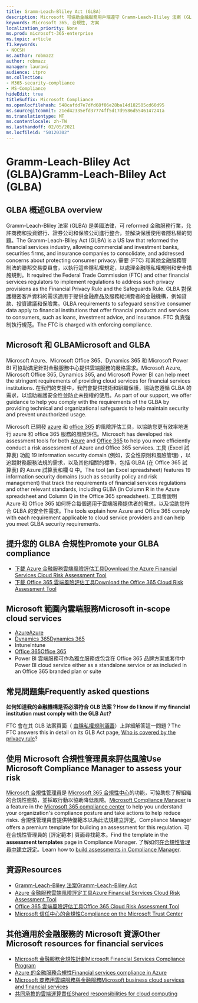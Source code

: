 ```yaml
---
title: Gramm-Leach-Bliley Act (GLBA)
description: Microsoft 可協助金融服務用戶端遵守 Gramm-Leach-Bliley 法案 (GLBA) 的隱私權和安全性需求。
keywords: Microsoft 365, 合規性, 方案
localization_priority: None
ms.prod: microsoft-365-enterprise
ms.topic: article
f1.keywords:
- NOCSH
ms.author: robmazz
author: robmazz
manager: laurawi
audience: itpro
ms.collection:
- M365-security-compliance
- MS-Compliance
hideEdit: true
titleSuffix: Microsoft Compliance
ms.openlocfilehash: 548cafdd7e7dfd68f06e28ba14d182505cd60d95
ms.sourcegitcommit: 21ed42335efd37774ff5d17d9586d5546147241a
ms.translationtype: MT
ms.contentlocale: zh-TW
ms.lasthandoff: 02/05/2021
ms.locfileid: "50120302"
---
```

# <a name="gramm-leach-bliley-act-glba"></a><span data-ttu-id="59950-104">Gramm-Leach-Bliley Act (GLBA)</span><span class="sxs-lookup"><span data-stu-id="59950-104">Gramm-Leach-Bliley Act (GLBA)</span></span>

## <a name="glba-overview"></a><span data-ttu-id="59950-105">GLBA 概述</span><span class="sxs-lookup"><span data-stu-id="59950-105">GLBA overview</span></span>

<span data-ttu-id="59950-106">Gramm-Leach-Bliley 法案 (GLBA) 是美國法律，可 reformed 金融服務行業，允許商務和投資銀行、證券公司和保險公司進行整合，並解決保護使用者隱私權的問題。</span><span class="sxs-lookup"><span data-stu-id="59950-106">The Gramm-Leach-Bliley Act (GLBA) is a US law that reformed the financial services industry, allowing commercial and investment banks, securities firms, and insurance companies to consolidate, and addressed concerns about protecting consumer privacy.</span></span> <span data-ttu-id="59950-107">需要 (FTC) 和其他金融服務管制法的聯邦交易委員會，以執行這些隱私權規定，以處理金融隱私權規則和安全措施規則。</span><span class="sxs-lookup"><span data-stu-id="59950-107">It required the Federal Trade Commission (FTC) and other financial services regulators to implement regulations to address such privacy provisions as the Financial Privacy Rule and the Safeguards Rule.</span></span> <span data-ttu-id="59950-108">GLBA 對保護機密客戶資料的需求適用于提供金融產品及服務給消費者的金融機構，例如貸款、投資建議和保險業。</span><span class="sxs-lookup"><span data-stu-id="59950-108">GLBA requirements to safeguard sensitive consumer data apply to financial institutions that offer financial products and services to consumers, such as loans, investment advice, and insurance.</span></span> <span data-ttu-id="59950-109">FTC 負責強制執行規范。</span><span class="sxs-lookup"><span data-stu-id="59950-109">The FTC is charged with enforcing compliance.</span></span>

## <a name="microsoft-and-glba"></a><span data-ttu-id="59950-110">Microsoft 和 GLBA</span><span class="sxs-lookup"><span data-stu-id="59950-110">Microsoft and GLBA</span></span>

<span data-ttu-id="59950-111">Microsoft Azure、Microsoft Office 365、Dynamics 365 和 Microsoft Power BI 可協助滿足針對金融服務中心提供雲端服務的嚴格需求。</span><span class="sxs-lookup"><span data-stu-id="59950-111">Microsoft Azure, Microsoft Office 365, Dynamics 365, and Microsoft Power BI can help meet the stringent requirements of providing cloud services for financial services institutions.</span></span> <span data-ttu-id="59950-112">在我們的支援中，我們會提供技術和組織保護，協助您遵循 GLBA 的需求，以協助維護安全性並防止未授權的使用。</span><span class="sxs-lookup"><span data-stu-id="59950-112">As part of our support, we offer guidance to help you comply with the requirements of the GLBA by providing technical and organizational safeguards to help maintain security and prevent unauthorized usage.</span></span>

<span data-ttu-id="59950-113">Microsoft 已開發 [azure](https://servicetrust.microsoft.com/ViewPage/TrustDocuments?command=Download&downloadType=Document&downloadId=6b218946-c235-4234-9beb-d557e39a3f44&docTab=6d000410-c9e9-11e7-9a91-892aae8839ad_Compliance_Guides) 和 [office 365](https://servicetrust.microsoft.com/ViewPage/TrustDocuments?command=Download&downloadType=Document&downloadId=55702ffd-c35a-4619-8722-ab71c0c02002&docTab=6d000410-c9e9-11e7-9a91-892aae8839ad_Compliance_Guides) 的風險評估工具，以協助您更有效率地進行 azure 和 office 365 服務的風險評估。</span><span class="sxs-lookup"><span data-stu-id="59950-113">Microsoft has developed risk assessment tools for both [Azure](https://servicetrust.microsoft.com/ViewPage/TrustDocuments?command=Download&downloadType=Document&downloadId=6b218946-c235-4234-9beb-d557e39a3f44&docTab=6d000410-c9e9-11e7-9a91-892aae8839ad_Compliance_Guides) and [Office 365](https://servicetrust.microsoft.com/ViewPage/TrustDocuments?command=Download&downloadType=Document&downloadId=55702ffd-c35a-4619-8722-ab71c0c02002&docTab=6d000410-c9e9-11e7-9a91-892aae8839ad_Compliance_Guides) to help you more efficiently conduct a risk assessment of Azure and Office 365 services.</span></span> <span data-ttu-id="59950-114">工具 (Excel 試算表) 功能 19 information security domain (例如，安全性原則和風險管理) ，以追蹤財務服務法規的需求，以及其他相關的標準，包括 GLBA (在 Office 365 試算表) 的 Azure 試算表和欄 Q 中。</span><span class="sxs-lookup"><span data-stu-id="59950-114">The tool (an Excel spreadsheet) features 19 information security domains (such as security policy and risk management) that track the requirements of financial services regulations and other relevant standards, including GLBA (in Column R in the Azure spreadsheet and Column Q in the Office 365 spreadsheet).</span></span> <span data-ttu-id="59950-115">工具會說明 Azure 和 Office 365 如何符合每個適用于雲端服務提供者的需求，以及協助您符合 GLBA 的安全性需求。</span><span class="sxs-lookup"><span data-stu-id="59950-115">The tools explain how Azure and Office 365 comply with each requirement applicable to cloud service providers and can help you meet GLBA security requirements.</span></span>

## <a name="promote-your-glba-compliance"></a><span data-ttu-id="59950-116">提升您的 GLBA 合規性</span><span class="sxs-lookup"><span data-stu-id="59950-116">Promote your GLBA compliance</span></span>

- [<span data-ttu-id="59950-117">下載 Azure 金融服務雲端風險評估工具</span><span class="sxs-lookup"><span data-stu-id="59950-117">Download the Azure Financial Services Cloud Risk Assessment Tool</span></span>](https://servicetrust.microsoft.com/ViewPage/TrustDocuments?command=Download&downloadType=Document&downloadId=6b218946-c235-4234-9beb-d557e39a3f44&docTab=6d000410-c9e9-11e7-9a91-892aae8839ad_Compliance_Guides)
- [<span data-ttu-id="59950-118">下載 Office 365 雲端風險評估工具</span><span class="sxs-lookup"><span data-stu-id="59950-118">Download the Office 365 Cloud Risk Assessment Tool</span></span>](https://servicetrust.microsoft.com/ViewPage/TrustDocuments?command=Download&downloadType=Document&downloadId=55702ffd-c35a-4619-8722-ab71c0c02002&docTab=6d000410-c9e9-11e7-9a91-892aae8839ad_Compliance_Guides)

## <a name="microsoft-in-scope-cloud-services"></a><span data-ttu-id="59950-119">Microsoft 範圍內雲端服務</span><span class="sxs-lookup"><span data-stu-id="59950-119">Microsoft in-scope cloud services</span></span>

- [<span data-ttu-id="59950-120">Azure</span><span class="sxs-lookup"><span data-stu-id="59950-120">Azure</span></span>](https://aka.ms/AzureCompliance)
- [<span data-ttu-id="59950-121">Dynamics 365</span><span class="sxs-lookup"><span data-stu-id="59950-121">Dynamics 365</span></span>](https://aka.ms/d365-compliance-list)
- <span data-ttu-id="59950-122">Intune</span><span class="sxs-lookup"><span data-stu-id="59950-122">Intune</span></span>
- [<span data-ttu-id="59950-123">Office 365</span><span class="sxs-lookup"><span data-stu-id="59950-123">Office 365</span></span>](https://go.microsoft.com/fwlink/p/?LinkID=2077751)
- <span data-ttu-id="59950-124">Power BI 雲端服務可作為獨立服務或包含在 Office 365 品牌方案或套件中</span><span class="sxs-lookup"><span data-stu-id="59950-124">Power BI cloud service either as a standalone service or as included in an Office 365 branded plan or suite</span></span>

## <a name="frequently-asked-questions"></a><span data-ttu-id="59950-125">常見問題集</span><span class="sxs-lookup"><span data-stu-id="59950-125">Frequently asked questions</span></span>

<span data-ttu-id="59950-126">**如何知道我的金融機構是否必須符合 GLB 法案？**</span><span class="sxs-lookup"><span data-stu-id="59950-126">**How do I know if my financial institution must comply with the GLB Act?**</span></span>

<span data-ttu-id="59950-127">FTC 會在其 GLB 法案頁面（ [由隱私權規則涵蓋](https://www.ftc.gov/tips-advice/business-center/guidance/how-comply-privacy-consumer-financial-information-rule-gramm#whois)）上詳細解答這一問題？</span><span class="sxs-lookup"><span data-stu-id="59950-127">The FTC answers this in detail on its GLB Act page, [Who is covered by the privacy rule](https://www.ftc.gov/tips-advice/business-center/guidance/how-comply-privacy-consumer-financial-information-rule-gramm#whois)?</span></span>

## <a name="use-microsoft-compliance-manager-to-assess-your-risk"></a><span data-ttu-id="59950-128">使用 Microsoft 合規性管理員來評估風險</span><span class="sxs-lookup"><span data-stu-id="59950-128">Use Microsoft Compliance Manager to assess your risk</span></span>

<span data-ttu-id="59950-129">[Microsoft 合規性管理員](/microsoft-365/compliance/compliance-manager)是 [Microsoft 365 合規性中心](/microsoft-365/compliance/microsoft-365-compliance-center)的功能，可協助您了解組織的合規性態勢，並採取行動以協助降低風險。</span><span class="sxs-lookup"><span data-stu-id="59950-129">[Microsoft Compliance Manager](/microsoft-365/compliance/compliance-manager) is a feature in the [Microsoft 365 compliance center](/microsoft-365/compliance/microsoft-365-compliance-center) to help you understand your organization's compliance posture and take actions to help reduce risks.</span></span> <span data-ttu-id="59950-130">合規性管理員會提供特優範本以為此法規建立評定。</span><span class="sxs-lookup"><span data-stu-id="59950-130">Compliance Manager offers a premium template for building an assessment for this regulation.</span></span> <span data-ttu-id="59950-131">可在合規性管理員的 [評定範本] 頁面尋找範本。</span><span class="sxs-lookup"><span data-stu-id="59950-131">Find the template in the **assessment templates** page in Compliance Manager.</span></span> <span data-ttu-id="59950-132">了解如何[在合規性管理員中建立評定](/microsoft-365/compliance/compliance-manager-assessments)。</span><span class="sxs-lookup"><span data-stu-id="59950-132">Learn how to [build assessments in Compliance Manager](/microsoft-365/compliance/compliance-manager-assessments).</span></span>

## <a name="resources"></a><span data-ttu-id="59950-133">資源</span><span class="sxs-lookup"><span data-stu-id="59950-133">Resources</span></span>

- [<span data-ttu-id="59950-134">Gramm-Leach-Bliley 法案</span><span class="sxs-lookup"><span data-stu-id="59950-134">Gramm-Leach-Bliley Act</span></span>](https://www.ftc.gov/tips-advice/business-center/privacy-and-security/gramm-leach-bliley-act)
- [<span data-ttu-id="59950-135">Azure 金融服務雲端風險評定工具</span><span class="sxs-lookup"><span data-stu-id="59950-135">Azure Financial Services Cloud Risk Assessment Tool</span></span>](https://servicetrust.microsoft.com/ViewPage/TrustDocuments?command=Download&downloadType=Document&downloadId=6b218946-c235-4234-9beb-d557e39a3f44&docTab=6d000410-c9e9-11e7-9a91-892aae8839ad_Compliance_Guides)
- [<span data-ttu-id="59950-136">Office 365 雲端風險評估工具</span><span class="sxs-lookup"><span data-stu-id="59950-136">Office 365 Cloud Risk Assessment Tool</span></span>](https://servicetrust.microsoft.com/ViewPage/TrustDocuments?command=Download&downloadType=Document&downloadId=55702ffd-c35a-4619-8722-ab71c0c02002&docTab=6d000410-c9e9-11e7-9a91-892aae8839ad_Compliance_Guides)
- [<span data-ttu-id="59950-137">Microsoft 信任中心的合規性</span><span class="sxs-lookup"><span data-stu-id="59950-137">Compliance on the Microsoft Trust Center</span></span>](https://www.microsoft.com/trust-center/compliance/compliance-overview)

## <a name="other-microsoft-resources-for-financial-services"></a><span data-ttu-id="59950-138">其他適用於金融服務的 Microsoft 資源</span><span class="sxs-lookup"><span data-stu-id="59950-138">Other Microsoft resources for financial services</span></span>

- [<span data-ttu-id="59950-139">Microsoft 金融服務合規性計劃</span><span class="sxs-lookup"><span data-stu-id="59950-139">Microsoft Financial Services Compliance Program</span></span>](https://www.microsoft.com/download/details.aspx?id=55332)
- [<span data-ttu-id="59950-140">Azure 的金融服務合規性</span><span class="sxs-lookup"><span data-stu-id="59950-140">Financial services compliance in Azure</span></span>](https://azure.microsoft.com/resources/videos/azurecon-2015-financial-services-compliance-in-azure/)
- [<span data-ttu-id="59950-141">Microsoft 商務用雲端服務與金融服務</span><span class="sxs-lookup"><span data-stu-id="59950-141">Microsoft business cloud services and financial services</span></span>](https://www.microsoft.com/trustcenter/cloudservices/financialservices)
- [<span data-ttu-id="59950-142">共同承擔的雲端運算責任</span><span class="sxs-lookup"><span data-stu-id="59950-142">Shared responsibilities for cloud computing</span></span>](https://aka.ms/sharedresponsibility)

